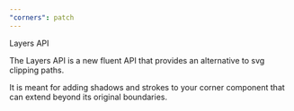 ```yaml
---
"corners": patch
---
```


Layers API

The Layers API is a new fluent API that provides an alternative to svg clipping paths.

It is meant for adding shadows and strokes to your corner component that can extend beyond its original boundaries.
